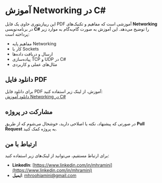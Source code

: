 # آموزش Networking در C#

این ریپازیتوری حاوی یک فایل PDF آموزشی است که مفاهیم و تکنیک‌های **Networking** در برنامه‌نویسی **C#** را توضیح می‌دهد. این آموزش به صورت گام‌به‌گام به موارد زیر پرداخته است:

- مفاهیم پایه Networking
- کار با Sockets
- ارسال و دریافت داده‌ها
- پیاده‌سازی TCP و UDP در C#
- مثال‌های عملی و کاربردی

## دانلود فایل PDF

برای دانلود فایل PDF آموزش، از لینک زیر استفاده کنید:  
[دانلود آموزش Networking در C#](./c-sharp-networking-document.pdf)

## مشارکت در پروژه

در صورتی که پیشنهاد، نکته یا اصلاحی دارید، خوشحال می‌شوم که از طریق **Pull Request** به پروژه کمک کنید.

## ارتباط با من

برای ارتباط مستقیم، می‌توانید از لینک‌های زیر استفاده کنید:  
- **LinkedIn**: [https://www.linkedin.com/in/mhramini](https://www.linkedin.com/in/mhramini)  
- **ایمیل**: [mhroohiamini@gmail.com](mailto:mhroohiamini@gmail.com)
